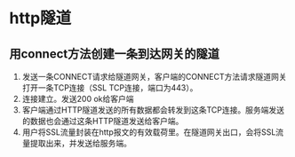 # http隧道

## 用connect方法创建一条到达网关的隧道
1. 发送一条CONNECT请求给隧道网关，客户端的CONNECT方法请求隧道网关打开一条TCP连接（SSL TCP连接，端口为443）。
2. 连接建立。发送200 ok给客户端
3. 客户端通过HTTP隧道发送的所有数据都会转发到这条TCP连接。服务端发送的数据也会通过这条HTTP隧道发送给客户端。
4. 用户将SSL流量封装在http报文的有效载荷里。在隧道网关出口，会将SSL流量提取出来，并发送给服务端。
